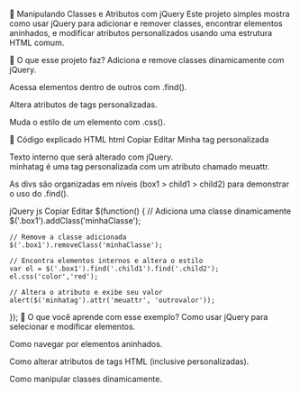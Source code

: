 🧠 Manipulando Classes e Atributos com jQuery
Este projeto simples mostra como usar jQuery para adicionar e remover classes, encontrar elementos aninhados, e modificar atributos personalizados usando uma estrutura HTML comum.

🚧 O que esse projeto faz?
Adiciona e remove classes dinamicamente com jQuery.

Acessa elementos dentro de outros com .find().

Altera atributos de tags personalizadas.

Muda o estilo de um elemento com .css().

🧾 Código explicado
HTML
html
Copiar
Editar
<minhatag meuattr="algumvalor">Minha tag personalizada</minhatag>

<div class="content">
  <div class="box1">
    <div class="child1">
      <div class="child2">
        Texto interno que será alterado com jQuery.
      </div>
    </div>
  </div>
</div>
minhatag é uma tag personalizada com um atributo chamado meuattr.

As divs são organizadas em níveis (box1 > child1 > child2) para demonstrar o uso do .find().

jQuery
js
Copiar
Editar
$(function() {
    // Adiciona uma classe dinamicamente
    $('.box1').addClass('minhaClasse');

    // Remove a classe adicionada
    $('.box1').removeClass('minhaClasse');

    // Encontra elementos internos e altera o estilo
    var el = $('.box1').find('.child1').find('.child2');
    el.css('color','red');

    // Altera o atributo e exibe seu valor
    alert($('minhatag').attr('meuattr', 'outrovalor'));
});
🧠 O que você aprende com esse exemplo?
Como usar jQuery para selecionar e modificar elementos.

Como navegar por elementos aninhados.

Como alterar atributos de tags HTML (inclusive personalizadas).

Como manipular classes dinamicamente.

